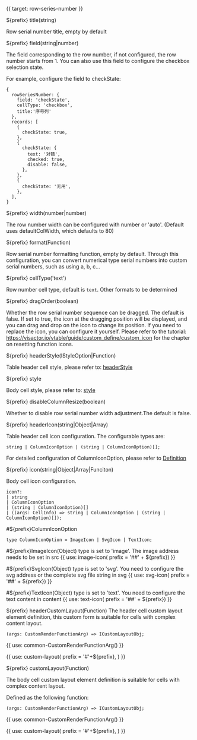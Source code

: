{{ target: row-series-number }}

${prefix} title(string)

Row serial number title, empty by default

${prefix} field(string|number)

The field corresponding to the row number, if not configured, the row number starts from 1.
You can also use this field to configure the checkbox selection state.

For example, configure the field to checkState:
```
{
  rowSeriesNumber: {
    field: 'checkState',
    cellType: 'checkbox',
    title:'序号列'
  },
  records: [
    {
      checkState: true,
    },
    {
      checkState: {
        text: '对错',
        checked: true,
        disable: false,
      },
    },
    {
      checkState: '无用',
    },
  ],
}
```

${prefix} width(number|number)

The row number width can be configured with number or 'auto'. (Default uses defaultColWidth, which defaults to 80)

${prefix} format(Function)

Row serial number formatting function, empty by default. Through this configuration, you can convert numerical type serial numbers into custom serial numbers, such as using a, b, c...

${prefix} cellType('text')

Row number cell type, default is `text`. Other formats to be determined

${prefix} dragOrder(boolean)

Whether the row serial number sequence can be dragged. The default is false. If set to true, the icon at the dragging position will be displayed, and you can drag and drop on the icon to change its position. If you need to replace the icon, you can configure it yourself. Please refer to the tutorial: https://visactor.io/vtable/guide/custom_define/custom_icon for the chapter on resetting function icons.

${prefix} headerStyle(IStyleOption|Function)

Table header cell style, please refer to: [headerStyle](../option/PivotTable-columns-text#headerStyle.bgColor)

${prefix} style

Body cell style, please refer to: [style](../option/ListTable-columns-text#style.bgColor)

${prefix} disableColumnResize(boolean)

Whether to disable row serial number width adjustment.The default is false.

${prefix} headerIcon(string|Object|Array)

Table header cell icon configuration. The configurable types are:

```
string | ColumnIconOption | (string | ColumnIconOption)[];
```

For detailed configuration of ColumnIconOption, please refer to [Definition](./ListTable-columns-text#icon.ColumnIconOption)

${prefix} icon(string|Object|Array|Funciton)

Body cell icon configuration.

```
icon?:
| string
| ColumnIconOption
| (string | ColumnIconOption)[]
| ((args: CellInfo) => string | ColumnIconOption | (string | ColumnIconOption)[]);
```

#${prefix}ColumnIconOption

```
type ColumnIconOption = ImageIcon | SvgIcon | TextIcon;
```

#${prefix}ImageIcon(Object)
type is set to 'image'. The image address needs to be set in src
{{ use: image-icon( prefix = '##' + ${prefix}) }}

#${prefix}SvgIcon(Object)
type is set to 'svg'. You need to configure the svg address or the complete svg file string in svg
{{ use: svg-icon( prefix = '##' + ${prefix}) }}

#${prefix}TextIcon(Object)
type is set to 'text'. You need to configure the text content in content
{{ use: text-icon( prefix = '##' + ${prefix}) }}

${prefix} headerCustomLayout(Function)
The header cell custom layout element definition, this custom form is suitable for cells with complex content layout.

```
(args: CustomRenderFunctionArg) => ICustomLayoutObj;
```

{{ use: common-CustomRenderFunctionArg() }}

{{ use: custom-layout(
prefix = '#'+${prefix},
) }}

${prefix} customLayout(Function)

The body cell custom layout element definition is suitable for cells with complex content layout.

Defined as the following function:

```
(args: CustomRenderFunctionArg) => ICustomLayoutObj;
```

{{ use: common-CustomRenderFunctionArg() }}

{{ use: custom-layout(
prefix = '#'+${prefix},
) }}
